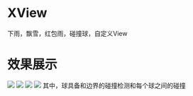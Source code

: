 # XView
下雨，飘雪，红包雨，碰撞球，自定义View

# 效果展示
![](http://images2015.cnblogs.com/blog/690927/201701/690927-20170122232010785-141851348.jpg)
![](http://images2015.cnblogs.com/blog/690927/201701/690927-20170122232045348-1505543503.jpg)
![](http://images2015.cnblogs.com/blog/690927/201701/690927-20170122232112754-817148735.jpg)
![](http://images2015.cnblogs.com/blog/690927/201701/690927-20170122232134566-1969545427.jpg)
其中，球具备和边界的碰撞检测和每个球之间的碰撞

